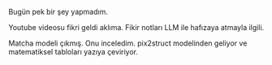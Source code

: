 Bugün pek bir şey yapmadım. 

Youtube videosu fikri geldi aklıma. Fikir notları LLM ile hafızaya atmayla ilgili.


Matcha modeli çıkmış. Onu inceledim. pix2struct modelinden geliyor ve matematiksel tabloları yazıya çeviriyor.